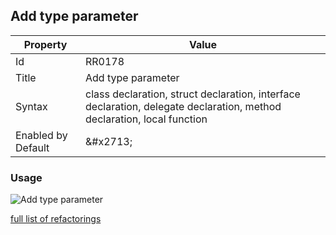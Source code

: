 ## Add type parameter

| Property | Value |
| -------- | ----- |
| Id | RR0178 |
| Title | Add type parameter |
| Syntax | class declaration, struct declaration, interface declaration, delegate declaration, method declaration, local function |
| Enabled by Default | &\#x2713; |

### Usage

![Add type parameter](../../images/refactorings/AddTypeParameter.png)

[full list of refactorings](Refactorings.md)